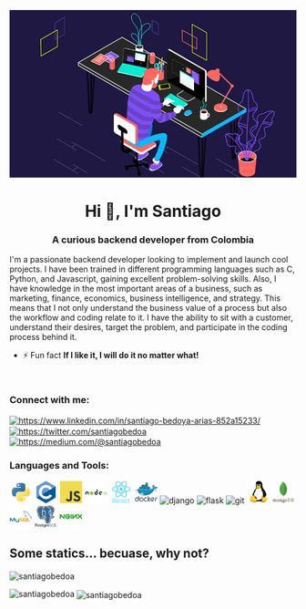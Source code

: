 ![plot](./images/header_gif.gif)
<h1 align="center">Hi 👋, I'm Santiago</h1>
<h3 align="center"><b>A curious backend developer from Colombia</b></h3>
<p></p>

I'm a passionate backend developer looking to implement and launch cool projects. I have been trained in different programming languages such as C, Python, and Javascript, gaining excellent problem-solving skills. Also, I have knowledge in the most important areas of a business, such as marketing, finance, economics, business intelligence, and strategy. This means that I not only understand the business value of a process but also the workflow and coding relate to it. I have the ability to sit with a customer, understand their desires, target the problem, and participate in the coding process behind it.

- ⚡ Fun fact **If I like it, I will do it no matter what!**

<p>&nbsp</p>

<h3 align="left">Connect with me:</h3>
<p align="left">
<a href="https://www.linkedin.com/in/santiagobedoa/" target="blank"><img align="center" src="https://raw.githubusercontent.com/rahuldkjain/github-profile-readme-generator/master/src/images/icons/Social/linked-in-alt.svg" alt="https://www.linkedin.com/in/santiago-bedoya-arias-852a15233/" height="30" width="40" /></a>
<a href="https://twitter.com/santiagobedoa" target="blank"><img align="center" src="https://raw.githubusercontent.com/rahuldkjain/github-profile-readme-generator/master/src/images/icons/Social/twitter.svg" alt="https://twitter.com/santiagobedoa" height="30" width="40" /></a>
<a href="https://medium.com/@santiagobedoa" target="blank"><img align="center" src="https://raw.githubusercontent.com/rahuldkjain/github-profile-readme-generator/master/src/images/icons/Social/medium.svg" alt="https://medium.com/@santiagobedoa" height="30" width="40" /></a>
</p>
<p></p>

<h3 align="left">Languages and Tools:</h3>
<p align="left"> 
	<img src="https://raw.githubusercontent.com/devicons/devicon/master/icons/python/python-original.svg" alt="python" width="40" height="40"/>
	<img src="https://raw.githubusercontent.com/devicons/devicon/master/icons/c/c-original.svg" alt="c" width="40" height="40"/>
	<img src="https://raw.githubusercontent.com/devicons/devicon/master/icons/javascript/javascript-original.svg" alt="javascript" width="40" height="40"/>
	<img src="https://raw.githubusercontent.com/devicons/devicon/master/icons/nodejs/nodejs-original-wordmark.svg" alt="nodejs" width="40" height="40"/>
	<img src="https://raw.githubusercontent.com/devicons/devicon/master/icons/react/react-original-wordmark.svg" alt="nodejs" width="40" height="40"/>
	<img src="https://raw.githubusercontent.com/devicons/devicon/master/icons/docker/docker-original-wordmark.svg" alt="docker" width="40" height="40"/>
	<img src="https://cdn.worldvectorlogo.com/logos/django.svg" alt="django" width="40" height="40"/>
	<img src="https://www.vectorlogo.zone/logos/pocoo_flask/pocoo_flask-icon.svg" alt="flask" width="40" height="40"/>
	<img src="https://www.vectorlogo.zone/logos/git-scm/git-scm-icon.svg" alt="git" width="40" height="40"/>
	<img src="https://raw.githubusercontent.com/devicons/devicon/master/icons/linux/linux-original.svg" alt="linux" width="40" height="40"/>
	<img src="https://raw.githubusercontent.com/devicons/devicon/master/icons/mongodb/mongodb-original-wordmark.svg" alt="mongodb" width="40" height="40"/>
	<img src="https://raw.githubusercontent.com/devicons/devicon/master/icons/mysql/mysql-original-wordmark.svg" alt="mysql" width="40" height="40"/>
	<img src="https://raw.githubusercontent.com/devicons/devicon/master/icons/postgresql/postgresql-original-wordmark.svg" alt="postgresql" width="40" height="40"/>
	<img src="https://raw.githubusercontent.com/devicons/devicon/master/icons/nginx/nginx-original.svg" alt="nginx" width="40" height="40"/>
</p>
<p></p>

<h2 align="left">Some statics... becuase, why not?</h2>
<!-- [![Sarthak's GitHub activity graph](https://activity-graph.herokuapp.com/graph?username=santiagobedoa&&theme=xcode)](https://github.com/santiagobedoa) -->

<p><img align="center" src="https://github-readme-streak-stats.herokuapp.com/?user=santiagobedoa&&theme=tokyonight" alt="santiagobedoa" /></p>

<p><img align="left" src="https://github-readme-stats.vercel.app/api/top-langs?username=santiagobedoa&show_icons=true&locale=en&layout=compact&theme=tokyonight" alt="santiagobedoa" /></p>

<p>&nbsp;<img align="center" src="https://github-readme-stats.vercel.app/api?username=santiagobedoa&show_icons=true&locale=en&theme=tokyonight" alt="santiagobedoa" /></p>
